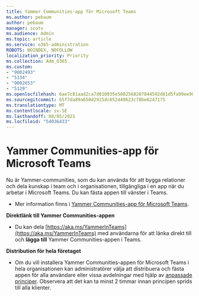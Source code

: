 ```yaml
---
title: Yammer Communities-app för Microsoft Teams
ms.author: pebaum
author: pebaum
manager: scotv
ms.audience: Admin
ms.topic: article
ms.service: o365-administration
ROBOTS: NOINDEX, NOFOLLOW
localization_priority: Priority
ms.collection: Adm_O365
ms.custom:
- "9002493"
- "5134"
- "9002653"
- "5129"
ms.openlocfilehash: 6ae7c81aad2ca7d010935e5802568207844592d81d5fa99ee90804167ea8e4f3
ms.sourcegitcommit: b5f7da89a650d2915dc652449623c78be6247175
ms.translationtype: MT
ms.contentlocale: sv-SE
ms.lasthandoff: 08/05/2021
ms.locfileid: "54036433"
---
```

# <a name="yammer-communities-app-for-microsoft-teams"></a>Yammer Communities-app för Microsoft Teams

Nu är Yammer-communities, som du kan använda för att bygga relationer och dela kunskap i team och i organisationen, tillgängliga i en app när du arbetar i Microsoft Teams. Du kan fästa appen till vänster i Teams. 

- Mer information finns i [Yammer Communities-app för Microsoft Teams](https://go.microsoft.com/fwlink/?linkid=2127757&clcid=0x409).

**Direktlänk till Yammer Communities-appen**

- Du kan dela [https://aka.ms/YammerInTeams](https://aka.ms/YammerInTeams) med användarna för att länka direkt till och **lägga till** Yammer Communities-appen i Teams.

**Distribution för hela företaget**

- Om du vill installera Yammer Communities-appen för Microsoft Teams i hela organisationen kan administratörer välja att distribuera och fästa appen för alla användare eller vissa avdelningar med hjälp av [anpassade principer](https://docs.microsoft.com/microsoftteams/manage-apps). Observera att det kan ta minst 2 timmar innan principen sprids till alla klienter.
